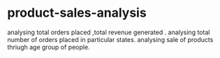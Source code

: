 # product-sales-analysis
analysing total orders placed ,total revenue generated .
analysing total number of orders placed in particular states.
analysing sale of products thriugh age group of people.

